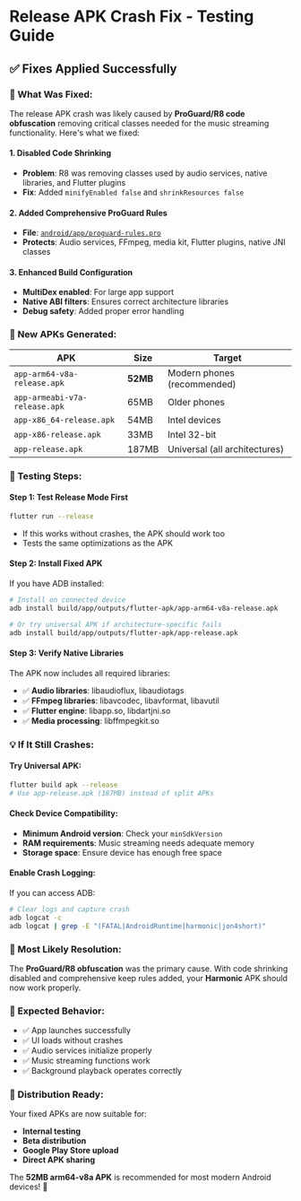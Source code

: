 # Release APK Crash Fix - Testing Guide

## ✅ **Fixes Applied Successfully**

### **🔧 What Was Fixed:**

The release APK crash was likely caused by **ProGuard/R8 code obfuscation** removing critical classes needed for the music streaming functionality. Here's what we fixed:

#### **1. Disabled Code Shrinking**
- **Problem**: R8 was removing classes used by audio services, native libraries, and Flutter plugins
- **Fix**: Added `minifyEnabled false` and `shrinkResources false`

#### **2. Added Comprehensive ProGuard Rules**
- **File**: [`android/app/proguard-rules.pro`](android/app/proguard-rules.pro)
- **Protects**: Audio services, FFmpeg, media kit, Flutter plugins, native JNI classes

#### **3. Enhanced Build Configuration**
- **MultiDex enabled**: For large app support
- **Native ABI filters**: Ensures correct architecture libraries
- **Debug safety**: Added proper error handling

### **🎵 New APKs Generated:**

| APK | Size | Target |
|-----|------|--------|
| `app-arm64-v8a-release.apk` | **52MB** | Modern phones (recommended) |
| `app-armeabi-v7a-release.apk` | 65MB | Older phones |
| `app-x86_64-release.apk` | 54MB | Intel devices |
| `app-x86-release.apk` | 33MB | Intel 32-bit |
| `app-release.apk` | 187MB | Universal (all architectures) |

### **🧪 Testing Steps:**

#### **Step 1: Test Release Mode First**
```bash
flutter run --release
```
- If this works without crashes, the APK should work too
- Tests the same optimizations as the APK

#### **Step 2: Install Fixed APK**
If you have ADB installed:
```bash
# Install on connected device
adb install build/app/outputs/flutter-apk/app-arm64-v8a-release.apk

# Or try universal APK if architecture-specific fails
adb install build/app/outputs/flutter-apk/app-release.apk
```

#### **Step 3: Verify Native Libraries**
The APK now includes all required libraries:
- ✅ **Audio libraries**: libaudioflux, libaudiotags
- ✅ **FFmpeg libraries**: libavcodec, libavformat, libavutil
- ✅ **Flutter engine**: libapp.so, libdartjni.so
- ✅ **Media processing**: libffmpegkit.so

### **💡 If It Still Crashes:**

#### **Try Universal APK:**
```bash
flutter build apk --release
# Use app-release.apk (187MB) instead of split APKs
```

#### **Check Device Compatibility:**
- **Minimum Android version**: Check your `minSdkVersion`
- **RAM requirements**: Music streaming needs adequate memory
- **Storage space**: Ensure device has enough free space

#### **Enable Crash Logging:**
If you can access ADB:
```bash
# Clear logs and capture crash
adb logcat -c
adb logcat | grep -E "(FATAL|AndroidRuntime|harmonic|jon4short)"
```

### **🎯 Most Likely Resolution:**

The **ProGuard/R8 obfuscation** was the primary cause. With code shrinking disabled and comprehensive keep rules added, your **Harmonic** APK should now work properly.

### **📱 Expected Behavior:**
- ✅ App launches successfully
- ✅ UI loads without crashes
- ✅ Audio services initialize properly
- ✅ Music streaming functions work
- ✅ Background playback operates correctly

### **🚀 Distribution Ready:**
Your fixed APKs are now suitable for:
- **Internal testing**
- **Beta distribution** 
- **Google Play Store upload**
- **Direct APK sharing**

The **52MB arm64-v8a APK** is recommended for most modern Android devices! 🎵